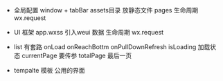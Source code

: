 - 全局配置
    window + tabBar
    assets目录 放静态文件 pages
    生命周期  wx.request

- UI 框架
    app.wxss 引入weui
    数据
    生命周期 wx.request

- list 有套路
    onLoad onReachBottm onPullDownRefresh
    isLoading 加载状态
    currentPage  要传参
    totalPage  最后一页

- tempalte 模板
    公用的界面
    <template data={{}} />
    <template name="loading" />
